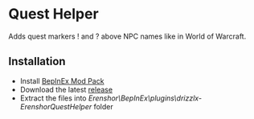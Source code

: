 # Quest Helper

Adds quest markers ! and ? above NPC names like in World of Warcraft.

## Installation
- Install [BepInEx Mod Pack](https://thunderstore.io/package/bbepis/BepInExPack/)
- Download the latest [release]()
- Extract the files into *Erenshor\BepInEx\plugins\drizzlx-ErenshorQuestHelper* folder